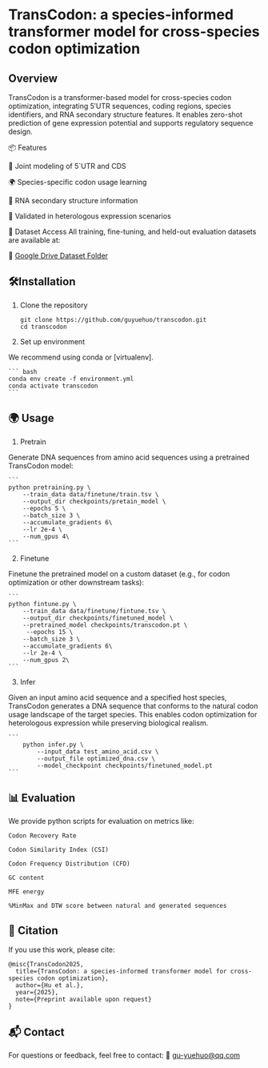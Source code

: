 
# TransCodon: a species-informed transformer model for cross-species codon optimization
## Overview
TransCodon is a transformer-based model for cross-species codon optimization, integrating 5′UTR sequences, coding regions, species identifiers, and RNA secondary structure features. It enables zero-shot prediction of gene expression potential and supports regulatory sequence design.

📦 Features

🧬 Joint modeling of 5`UTR and CDS

🌍 Species-specific codon usage learning

🔬 RNA secondary structure information

🧪 Validated in heterologous expression scenarios

📁 Dataset Access
All training, fine-tuning, and held-out evaluation datasets are available at:

🔗 [Google Drive Dataset Folder](https://drive.google.com/drive/folders/17ZKlxM0VF38s9eQXwpKJ6WlgmNMYsZjI?usp=drive_link)


## 🛠Installation
1. Clone the repository

    ``` 
    git clone https://github.com/guyuehuo/transcodon.git
    cd transcodon
   ```
   
2. Set up environment

We recommend using conda or [virtualenv].

    ``` bash
    conda env create -f environment.yml
    conda activate transcodon
    ``` 
 
## 🌍 Usage

1. Pretrain

Generate DNA sequences from amino acid sequences using a pretrained TransCodon model:

    ```
    python pretraining.py \
        --train_data data/finetune/train.tsv \
        --output_dir checkpoints/pretain_model \
        --epochs 5 \
        --batch_size 3 \
        --accumulate_gradients 6\
        --lr 2e-4 \
        --num_gpus 4\
    ```

2. Finetune

Finetune the pretrained model on a custom dataset (e.g., for codon optimization or other downstream tasks):
    
    ```
    python fintune.py \
        --train_data data/finetune/fintune.tsv \
        --output_dir checkpoints/finetuned_model \
        --pretrained_model checkpoints/transcodon.pt \
         --epochs 15 \
        --batch_size 3 \
        --accumulate_gradients 6\
        --lr 2e-4 \
        --num_gpus 2\
    ```

3. Infer

Given an input amino acid sequence and a specified host species, TransCodon generates a DNA sequence that conforms to the natural codon usage landscape of the target species. This enables codon optimization for heterologous expression while preserving biological realism.
    
    ```
        python infer.py \
            --input_data test_amino_acid.csv \
            --output_file optimized_dna.csv \
            --model_checkpoint checkpoints/finetuned_model.pt
    ```

## 📊 Evaluation
We provide python scripts for evaluation on metrics like:

    Codon Recovery Rate
    
    Codon Similarity Index (CSI)
    
    Codon Frequency Distribution (CFD)
    
    GC content 
    
    MFE energy
    
    %MinMax and DTW score between natural and generated sequences
    
   
## 📄 Citation
If you use this work, please cite:

    @misc{TransCodon2025,
      title={TransCodon: a species-informed transformer model for cross-species codon optimization},
      author={Hu et al.},
      year={2025},
      note={Preprint available upon request}
    }

## 📬 Contact
For questions or feedback, feel free to contact:
📧 gu-yuehuo@qq.com

